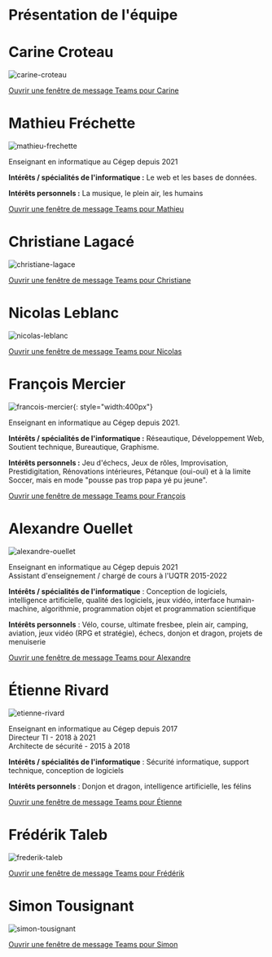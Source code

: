 # Présentation de l'équipe

# Carine Croteau

![carine-croteau](./assets/carine-croteau.jpeg)

[Ouvrir une fenêtre de message Teams pour Carine](https://teams.microsoft.com/l/chat/0/0?tenantId=9d6cf526-ad81-46f8-a73a-a507aaf06cda&users=CROTEAU.CARINE@cegepvicto.ca)

# Mathieu Fréchette

![mathieu-frechette](./assets/mathieu-frechette.jpeg)

Enseignant en informatique au Cégep depuis 2021

 

**Intérêts / spécialités de l'informatique :** Le web et les bases de données.  

 

**Intérêts personnels :** La musique, le plein air, les humains

[Ouvrir une fenêtre de message Teams pour Mathieu](https://teams.microsoft.com/l/chat/0/0?tenantId=9d6cf526-ad81-46f8-a73a-a507aaf06cda&users=FRECHETTE.MATHIEU@cegepvicto.ca)

# Christiane Lagacé

![christiane-lagace](./assets/christiane-lagace.jpeg)

[Ouvrir une fenêtre de message Teams pour Christiane](https://teams.microsoft.com/l/chat/0/0?tenantId=9d6cf526-ad81-46f8-a73a-a507aaf06cda&users=LAGACE.CHRISTIANE@cegepvicto.ca)

# Nicolas Leblanc

![nicolas-leblanc](./assets/nicolas-leblanc.jpeg)

[Ouvrir une fenêtre de message Teams pour Nicolas](https://teams.microsoft.com/l/chat/0/0?tenantId=9d6cf526-ad81-46f8-a73a-a507aaf06cda&users=LEBLANC.NICOLAS@cegepvicto.ca)

# François Mercier

![francois-mercier](./assets/francois-mercier.png){: style="width:400px"}

Enseignant en informatique au Cégep depuis 2021.


**Intérêts / spécialités de l'informatique :**   Réseautique, Développement Web, Soutient technique, Bureautique, Graphisme.

 

**Intérêts personnels :**  Jeu d'échecs, Jeux de rôles, Improvisation, Prestidigitation, Rénovations intérieures, Pétanque (oui-oui) et à la limite Soccer, mais en mode "pousse pas trop papa yé pu jeune".


[Ouvrir une fenêtre de message Teams pour François](https://teams.microsoft.com/l/chat/0/0?tenantId=9d6cf526-ad81-46f8-a73a-a507aaf06cda&users=MERCIER.FRANCOIS@cegepvicto.ca)

# Alexandre Ouellet

![alexandre-ouellet](./assets/alexandre-ouellet.png)

Enseignant en informatique au Cégep depuis 2021  
Assistant d'enseignement / chargé de cours à l'UQTR 2015-2022

**Intérêts / spécialités de l'informatique** :
Conception de logiciels, intelligence artificielle, qualité des logiciels, jeux vidéo, interface humain-machine, algorithmie, programmation objet et programmation scientifique

**Intérêts personnels** :
Vélo, course, ultimate fresbee, plein air, camping, aviation, jeux vidéo (RPG et stratégie), échecs, donjon et dragon, projets de menuiserie


[Ouvrir une fenêtre de message Teams pour Alexandre](https://teams.microsoft.com/l/chat/0/0?tenantId=9d6cf526-ad81-46f8-a73a-a507aaf06cda&users=OUELLET.ALEXANDRE@cegepvicto.ca)

# Étienne Rivard

![etienne-rivard](./assets/etienne-rivard.png)

Enseignant en informatique au Cégep depuis 2017  
Directeur TI - 2018 à 2021  
Architecte de sécurité - 2015 à 2018  

**Intérêts / spécialités de l'informatique** :
Sécurité informatique, support technique, conception de logiciels

**Intérêts personnels** :
Donjon et dragon, intelligence artificielle, les félins

[Ouvrir une fenêtre de message Teams pour Étienne](https://teams.microsoft.com/l/chat/0/0?tenantId=9d6cf526-ad81-46f8-a73a-a507aaf06cda&users=RIVARD.ETIENNE@cegepvicto.ca)

# Frédérik Taleb

![frederik-taleb](./assets/frederik-taleb.jpeg)

[Ouvrir une fenêtre de message Teams pour Frédérik](https://teams.microsoft.com/l/chat/0/0?tenantId=9d6cf526-ad81-46f8-a73a-a507aaf06cda&users=TALEB.FREDERIK@cegepvicto.ca)

# Simon Tousignant

![simon-tousignant](./assets/simon-tousignant.png)

[Ouvrir une fenêtre de message Teams pour Simon](https://teams.microsoft.com/l/chat/0/0?tenantId=9d6cf526-ad81-46f8-a73a-a507aaf06cda&users=TOUSIGNANT.SIMON@cegepvicto.ca)
